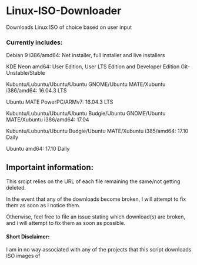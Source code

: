 # Linux-ISO-Downloader
Downloads Linux ISO of choice based on user input


### Currently includes:


Debian 9 i386/amd64:  Net installer, full installer and live installers

KDE Neon amd64:  User Edition, User LTS Edition and Developer Edition Git-Unstable/Stable

Kubuntu/Lubuntu/Ubuntu/Ubuntu GNOME/Ubuntu MATE/Xubuntu i386/amd64:  16.04.3 LTS

Ubuntu MATE PowerPC/ARMv7:  16.04.3 LTS

Kubuntu/Lubuntu/Ubuntu/Ubuntu Budgie/Ubuntu GNOME/Ubuntu MATE/Xubuntu i386/amd64:  17.04

Kubuntu/Lubuntu/Ubuntu Budgie/Ubuntu MATE/Xubuntu i385/amd64:  17.10 Daily

Ubuntu amd64:  17.10 Daily



## Importaint information:


This srcipt relies on the URL of each file remaining the same/not getting deleted.

In the event that any of the downloads become broken, I will attempt to fix them as soon as I notice them.

Otherwise, feel free to file an issue stating which download(s) are broken, and i will attempt to fix them as soon as possible.



#### Short Disclaimer:


I am in no way associated with any of the projects that this script downloads ISO images of
